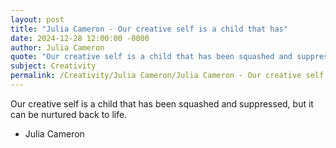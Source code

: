```yaml
---
layout: post
title: "Julia Cameron - Our creative self is a child that has"
date: 2024-12-28 12:00:00 -0000
author: Julia Cameron
quote: "Our creative self is a child that has been squashed and suppressed, but it can be nurtured back to life."
subject: Creativity
permalink: /Creativity/Julia Cameron/Julia Cameron - Our creative self is a child that has
---
```


Our creative self is a child that has been squashed and suppressed, but it can be nurtured back to life.

- Julia Cameron
